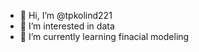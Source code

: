 - 👋 Hi, I’m @tpkolind221
- 👀 I’m interested in data
- 🌱 I’m currently learning finacial modeling 

<!---
tpkolind221/tpkolind221 is a ✨ special ✨ repository because its `README.md` (this file) appears on your GitHub profile.
You can click the Preview link to take a look at your changes.
--->
